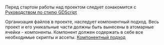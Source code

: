 Перед стартом работы над проектом следует ознакомится с [Руководством по стилю GDScript](https://docs.godotengine.org/ru/stable/tutorials/scripting/gdscript/gdscript_styleguide.html)

Организация файлов в проекте, наследует компонентный подход. 
Весь проект и его уникальные части должны быть вынесены в атомарные ячейки - компоненты.
Компонент должен содержать в себе все необходимые скрипты и ассеты. 
[Компонентный подход](https://ru.wikipedia.org/wiki/%D0%9A%D0%BE%D0%BC%D0%BF%D0%BE%D0%BD%D0%B5%D0%BD%D1%82%D0%BD%D0%BE-%D0%BE%D1%80%D0%B8%D0%B5%D0%BD%D1%82%D0%B8%D1%80%D0%BE%D0%B2%D0%B0%D0%BD%D0%BD%D0%BE%D0%B5_%D0%BF%D1%80%D0%BE%D0%B3%D1%80%D0%B0%D0%BC%D0%BC%D0%B8%D1%80%D0%BE%D0%B2%D0%B0%D0%BD%D0%B8%D0%B5)
